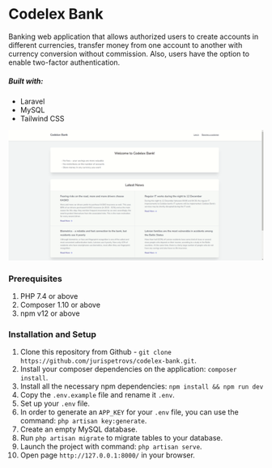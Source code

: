 # Codelex Bank

Banking web application that allows authorized users to create accounts in different currencies, transfer money from one account to another with currency conversion without commission.
Also, users have the option to enable two-factor authentication.

##### Built with:
- Laravel
- MySQL
- Tailwind CSS

![](CodelexBank.gif)

### Prerequisites

1. PHP 7.4 or above
2. Composer 1.10 or above
3. npm v12 or above

### Installation and Setup
1. Clone this repository from Github - `git clone https://github.com/jurispetrovs/codelex-bank.git`.
2. Install your composer dependencies on the application: `composer install`.
3. Install all the necessary npm dependencies: `npm install && npm run dev`
4. Copy the `.env.example` file and rename it `.env`.
5. Set up your `.env` file.
6. In order to generate an `APP_KEY` for your `.env` file, you can use the command: `php artisan key:generate`.
8. Create an empty MySQL database.
8. Run `php artisan migrate` to migrate tables to your database.
9. Launch the project with command: `php artisan serve`.
10. Open page `http://127.0.0.1:8000/` in your browser.
